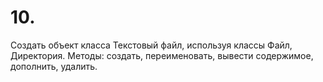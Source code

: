 # 10.
Создать объект класса Текстовый файл, используя классы Файл, Директория.
Методы: создать, переименовать, вывести содержимое, дополнить, удалить.
